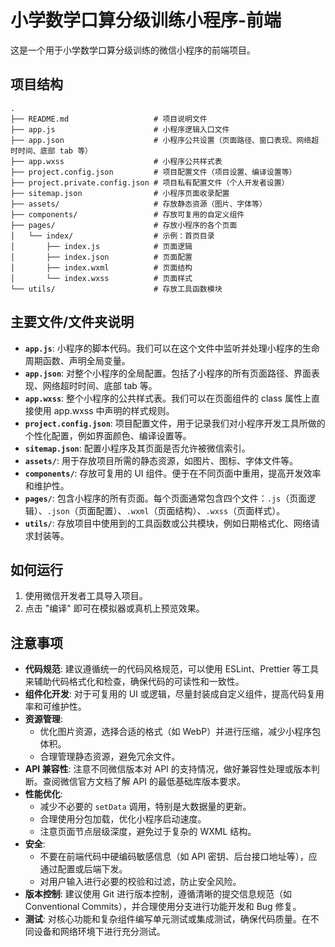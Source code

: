 # 小学数学口算分级训练小程序-前端

这是一个用于小学数学口算分级训练的微信小程序的前端项目。

## 项目结构

```
.
├── README.md                   # 项目说明文件
├── app.js                      # 小程序逻辑入口文件
├── app.json                    # 小程序公共设置（页面路径、窗口表现、网络超时时间、底部 tab 等）
├── app.wxss                    # 小程序公共样式表
├── project.config.json         # 项目配置文件（项目设置、编译设置等）
├── project.private.config.json # 项目私有配置文件（个人开发者设置）
├── sitemap.json                # 小程序页面收录配置
├── assets/                     # 存放静态资源（图片、字体等）
├── components/                 # 存放可复用的自定义组件
├── pages/                      # 存放小程序的各个页面
│   └── index/                  # 示例：首页目录
│       ├── index.js            # 页面逻辑
│       ├── index.json          # 页面配置
│       ├── index.wxml          # 页面结构
│       └── index.wxss          # 页面样式
└── utils/                      # 存放工具函数模块
```

## 主要文件/文件夹说明

*   **`app.js`**: 小程序的脚本代码。我们可以在这个文件中监听并处理小程序的生命周期函数、声明全局变量。
*   **`app.json`**: 对整个小程序的全局配置。包括了小程序的所有页面路径、界面表现、网络超时时间、底部 tab 等。
*   **`app.wxss`**: 整个小程序的公共样式表。我们可以在页面组件的 class 属性上直接使用 app.wxss 中声明的样式规则。
*   **`project.config.json`**: 项目配置文件，用于记录我们对小程序开发工具所做的个性化配置，例如界面颜色、编译设置等。
*   **`sitemap.json`**: 配置小程序及其页面是否允许被微信索引。
*   **`assets/`**: 用于存放项目所需的静态资源，如图片、图标、字体文件等。
*   **`components/`**: 存放可复用的 UI 组件。便于在不同页面中重用，提高开发效率和维护性。
*   **`pages/`**: 包含小程序的所有页面。每个页面通常包含四个文件：`.js`（页面逻辑）、`.json`（页面配置）、`.wxml`（页面结构）、`.wxss`（页面样式）。
*   **`utils/`**: 存放项目中使用到的工具函数或公共模块，例如日期格式化、网络请求封装等。

## 如何运行

1.  使用微信开发者工具导入项目。
2.  点击 "编译" 即可在模拟器或真机上预览效果。

## 注意事项

*   **代码规范**: 建议遵循统一的代码风格规范，可以使用 ESLint、Prettier 等工具来辅助代码格式化和检查，确保代码的可读性和一致性。
*   **组件化开发**: 对于可复用的 UI 或逻辑，尽量封装成自定义组件，提高代码复用率和可维护性。
*   **资源管理**:
    *   优化图片资源，选择合适的格式（如 WebP）并进行压缩，减少小程序包体积。
    *   合理管理静态资源，避免冗余文件。
*   **API 兼容性**: 注意不同微信版本对 API 的支持情况，做好兼容性处理或版本判断。查阅微信官方文档了解 API 的最低基础库版本要求。
*   **性能优化**:
    *   减少不必要的 `setData` 调用，特别是大数据量的更新。
    *   合理使用分包加载，优化小程序启动速度。
    *   注意页面节点层级深度，避免过于复杂的 WXML 结构。
*   **安全**:
    *   不要在前端代码中硬编码敏感信息（如 API 密钥、后台接口地址等），应通过配置或后端下发。
    *   对用户输入进行必要的校验和过滤，防止安全风险。
*   **版本控制**: 建议使用 Git 进行版本控制，遵循清晰的提交信息规范（如 Conventional Commits），并合理使用分支进行功能开发和 Bug 修复。
*   **测试**: 对核心功能和复杂组件编写单元测试或集成测试，确保代码质量。在不同设备和网络环境下进行充分测试。


